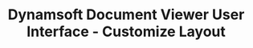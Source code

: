 ---
layout: default-layout
needAutoGenerateSidebar: true
noTitleIndex: true
title: Dynamsoft Document Viewer User Interface - Customize Layout
keywords: Documentation, Dynamsoft Document Viewer, User Interface, Customize Layout
breadcrumbText: Default Elements
description: Dynamsoft Document Viewer Documentation User Interface How to Customize Layout 
permalink: /ui/customize/elements.html
---